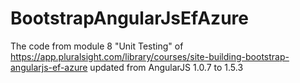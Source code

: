 # BootstrapAngularJsEfAzure

The code from module 8 "Unit Testing" of https://app.pluralsight.com/library/courses/site-building-bootstrap-angularjs-ef-azure updated from AngularJS 1.0.7 to 1.5.3

